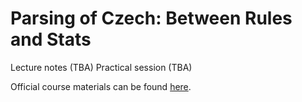 # Parsing of Czech: Between Rules and Stats

Lecture notes (TBA)
Practical session (TBA)

Official course materials can be found [here](https://nlp.fi.muni.cz/en/AdvancedNlpCourse/ParsingCzech).
